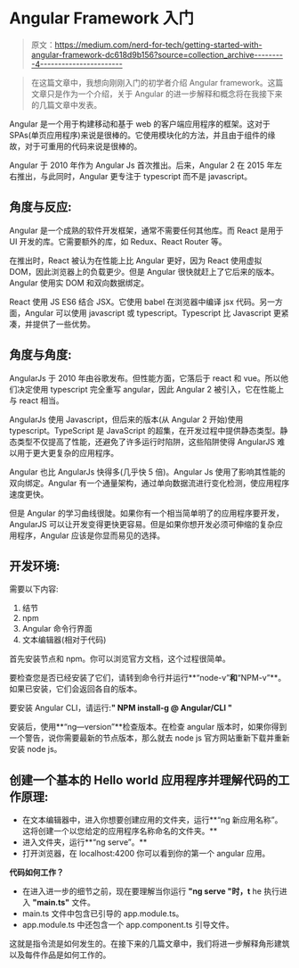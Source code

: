 # Angular Framework 入门

> 原文：<https://medium.com/nerd-for-tech/getting-started-with-angular-framework-dc618d9b156?source=collection_archive---------4----------------------->

> 在这篇文章中，我想向刚刚入门的初学者介绍 Angular framework。这篇文章只是作为一个介绍，关于 Angular 的进一步解释和概念将在我接下来的几篇文章中发表。

Angular 是一个用于构建移动和基于 web 的客户端应用程序的框架。这对于 SPAs(单页应用程序)来说是很棒的。它使用模块化的方法，并且由于组件的缘故，对于可重用的代码来说是很棒的。

Angular 于 2010 年作为 Angular Js 首次推出。后来，Angular 2 在 2015 年左右推出，与此同时，Angular 更专注于 typescript 而不是 javascript。

## 角度与反应:

Angular 是一个成熟的软件开发框架，通常不需要任何其他库。而 React 是用于 UI 开发的库。它需要额外的库，如 Redux、React Router 等。

在推出时，React 被认为在性能上比 Angular 更好，因为 React 使用虚拟 DOM，因此浏览器上的负载更少。但是 Angular 很快就赶上了它后来的版本。Angular 使用实 DOM 和双向数据绑定。

React 使用 JS ES6 结合 JSX。它使用 babel 在浏览器中编译 jsx 代码。另一方面，Angular 可以使用 javascript 或 typescript。Typescript 比 Javascript 更紧凑，并提供了一些优势。

## 角度与角度:

AngularJs 于 2010 年由谷歌发布。但性能方面，它落后于 react 和 vue。所以他们决定使用 typescript 完全重写 angular，因此 Angular 2 被引入，它在性能上与 react 相当。

AngularJs 使用 Javascript，但后来的版本(从 Angular 2 开始)使用 typescript。TypeScript 是 JavaScript 的超集，在开发过程中提供静态类型。静态类型不仅提高了性能，还避免了许多运行时陷阱，这些陷阱使得 AngularJS 难以用于更大更复杂的应用程序。

Angular 也比 AngularJs 快得多(几乎快 5 倍)。Angular Js 使用了影响其性能的双向绑定。Angular 有一个通量架构，通过单向数据流进行变化检测，使应用程序速度更快。

但是 Angular 的学习曲线很陡。如果你有一个相当简单明了的应用程序要开发，AngularJS 可以让开发变得更快更容易。但是如果你想开发必须可伸缩的复杂应用程序，Angular 应该是你显而易见的选择。

## 开发环境:

需要以下内容:

1.  结节
2.  npm
3.  Angular 命令行界面
4.  文本编辑器(相对于代码)

首先安装节点和 npm。你可以浏览官方文档，这个过程很简单。

要检查您是否已经安装了它们，请转到命令行并运行**“node-v”**和**“NPM-v”**。如果已安装，它们会返回各自的版本。

要安装 Angular CLI，请运行:**" NPM install-g @ Angular/CLI "**

安装后，使用**“ng—version”**检查版本。在检查 angular 版本时，如果你得到一个警告，说你需要最新的节点版本，那么就去 node js 官方网站重新下载并重新安装 node js。

## 创建一个基本的 Hello world 应用程序并理解代码的工作原理:

*   在文本编辑器中，进入你想要创建应用的文件夹，运行**“ng 新应用名称”。这将创建一个以您给定的应用程序名称命名的文件夹。**
*   进入文件夹，运行**“ng serve”。**
*   打开浏览器，在 localhost:4200 你可以看到你的第一个 angular 应用。

**代码如何工作？**

*   在进入进一步的细节之前，现在要理解当你运行 **"ng serve "时，t** he 执行进入 **"main.ts"** 文件。
*   main.ts 文件中包含已引导的 app.module.ts。
*   app.module.ts 中还包含一个 app.component.ts 引导文件。

这就是指令流是如何发生的。在接下来的几篇文章中，我们将进一步解释角形建筑以及每件作品是如何工作的。